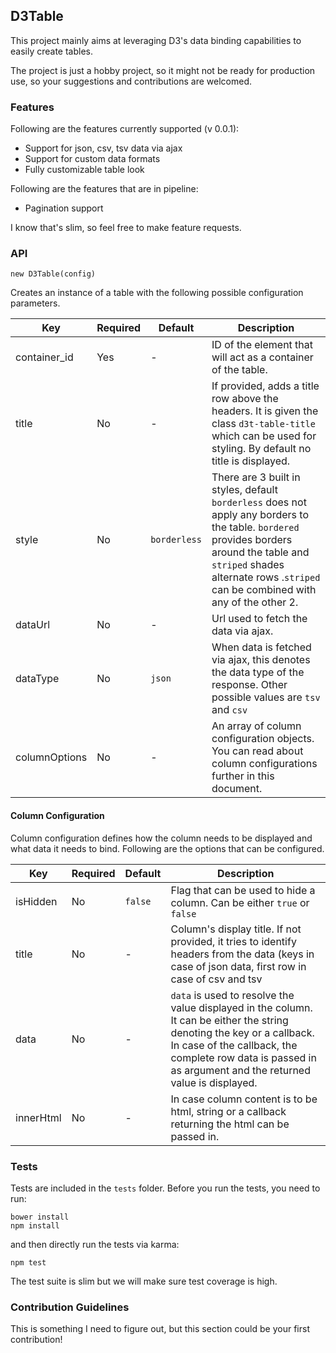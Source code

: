 ## D3Table

This project mainly aims at leveraging D3's data binding capabilities to easily create tables.

The project is just a hobby project, so it might not be ready for production use, so your suggestions and contributions are welcomed.

### Features

Following are the features currently supported (v 0.0.1):

* Support for json, csv, tsv data via ajax
* Support for custom data formats
* Fully customizable table look

Following are the features that are in pipeline:

* Pagination support

I know that's slim, so feel free to make feature requests.


### API

```
new D3Table(config)
```

Creates an instance of a table with the following possible configuration parameters.

|    Key    |    Required    |    Default    |    Description    |
| --------- | -------------- | ------------- | ----------------- |
| container_id | Yes | - | ID of the element that will act as a container of the table. |
| title | No | - | If provided, adds a title row above the headers. It is given the class `d3t-table-title` which can be used for styling. By default no title is displayed. |
| style | No | `borderless` | There are 3 built in styles, default `borderless` does not apply any borders to the table. `bordered` provides borders around the table and `striped` shades alternate rows .`striped` can be combined with any of the other 2.|
| dataUrl | No | - | Url used to fetch the data via ajax. |
| dataType | No | `json` | When data is fetched via ajax, this denotes the data type of the response. Other possible values are `tsv` and `csv` |
| columnOptions | No | - | An array of column configuration objects. You can read about column configurations further in this document. |

#### Column Configuration

Column configuration defines how the column needs to be displayed and what data it needs to bind. Following are the options that can be configured.

|    Key    |    Required    |    Default    |    Description    |
| --------- | -------------- | ------------- | ----------------- |
| isHidden | No | `false` | Flag that can be used to hide a column. Can be either `true` or `false` |
| title | No | - | Column's display title. If not provided, it tries to identify headers from the data (keys in case of json data, first row in case of csv and tsv|
| data | No | - | `data` is used to resolve the value displayed in the column. It can be either the string denoting the key or a callback. In case of the callback, the complete row data is passed in as argument and the returned value is displayed. |
| innerHtml | No | - | In case column content is to be html, string or a  callback returning the html can be passed in. 

### Tests

Tests are included in the `tests` folder. Before you run the tests, you need to run:
```
bower install
npm install
```

and then directly run the tests via karma:
```
npm test
```

The test suite is slim but we will make sure test coverage is high.

### Contribution Guidelines

This is something I need to figure out, but this section could be your first contribution!